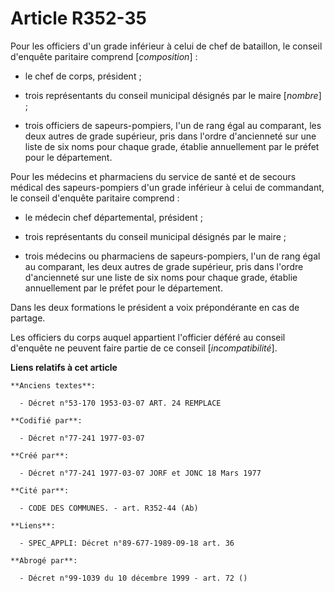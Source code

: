 # Article R352-35

Pour les officiers d'un grade inférieur à celui de chef de bataillon, le conseil d'enquête paritaire comprend
[*composition*] :

- le chef de corps, président ;

- trois représentants du conseil municipal désignés par le maire [*nombre*] ;

- trois officiers de sapeurs-pompiers, l'un de rang égal au comparant, les deux autres de grade supérieur, pris dans l'ordre
d'ancienneté sur une liste de six noms pour chaque grade, établie annuellement par le préfet pour le département.

Pour les médecins et pharmaciens du service de santé et de secours médical des sapeurs-pompiers d'un grade inférieur à celui
de commandant, le conseil d'enquête paritaire comprend :

- le médecin chef départemental, président ;

- trois représentants du conseil municipal désignés par le maire ;

- trois médecins ou pharmaciens de sapeurs-pompiers, l'un de rang égal au comparant, les deux autres de grade supérieur, pris
dans l'ordre d'ancienneté sur une liste de six noms pour chaque grade, établie annuellement par le préfet pour le
département.

Dans les deux formations le président a voix prépondérante en cas de partage.

Les officiers du corps auquel appartient l'officier déféré au conseil d'enquête ne peuvent faire partie de ce conseil
[*incompatibilité*].

**Liens relatifs à cet article**

	**Anciens textes**:

	  - Décret n°53-170 1953-03-07 ART. 24 REMPLACE

	**Codifié par**:

	  - Décret n°77-241 1977-03-07

	**Créé par**:

	  - Décret n°77-241 1977-03-07 JORF et JONC 18 Mars 1977

	**Cité par**:

	  - CODE DES COMMUNES. - art. R352-44 (Ab)

	**Liens**:

	  - SPEC_APPLI: Décret n°89-677-1989-09-18 art. 36

	**Abrogé par**:

	  - Décret n°99-1039 du 10 décembre 1999 - art. 72 ()
